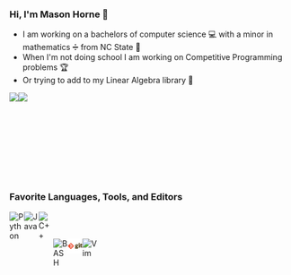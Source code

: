 ### Hi, I'm Mason Horne :wave:

- I am working on a bachelors of computer science :computer: with a minor in mathematics ➗ from NC State :wolf:
- When I'm not doing school I am working on Competitive Programming problems 🏆
- Or trying to add to my Linear Algebra library 🔡

<p><img align="left" src="https://github-readme-stats.vercel.app/api?username=masonhorne&show_icons=true&locale=en&count_private=true&theme=onedark&hide_rank=true" /></p>
<p><img align="left" src="https://github-readme-stats.vercel.app/api/top-langs/?username=masonhorne&theme=onedark&layout=compact" /></p>
<br/><br/><br/><br/><br/><br/><br/><br/><br/>

### Favorite Languages, Tools, and Editors
<p>
<img align="left" alt="Python" width="26px" src="https://upload.wikimedia.org/wikipedia/commons/c/c3/Python-logo-notext.svg" />
<img align="left" alt="Java" width="26px" src="https://cdn.worldvectorlogo.com/logos/java-14.svg" />
<img align="left" alt="C++" width="26px" src="https://raw.githubusercontent.com/isocpp/logos/master/cpp_logo.png" />
</p>

<br /><br />

<p>
<img align="left" alt="BASH" width="26px" src="https://upload.wikimedia.org/wikipedia/commons/thumb/4/4b/Bash_Logo_Colored.svg/1200px-Bash_Logo_Colored.svg.png" />
<img align="left" alt="git" width="26px" src="https://raw.githubusercontent.com/github/explore/80688e429a7d4ef2fca1e82350fe8e3517d3494d/topics/git/git.png" />
<img align="left" alt="Vim" width="26px" src="https://upload.wikimedia.org/wikipedia/commons/thumb/9/9f/Vimlogo.svg/816px-Vimlogo.svg.png" />
</p>
  
<br /><br />
